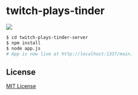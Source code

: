 twitch-plays-tinder
===
<img align="middle" src="https://raw.githubusercontent.com/xasos/twitch-plays-tinder/master/twitch-plays-tinder-server/assets/images/logo.png?token=6235280__eyJzY29wZSI6IlJhd0Jsb2I6eGFzb3MvdHdpdGNoLXBsYXlzLXRpbmRlci9tYXN0ZXIvdHdpdGNoLXBsYXlzLXRpbmRlci1zZXJ2ZXIvYXNzZXRzL2ltYWdlcy9sb2dvLnBuZyIsImV4cGlyZXMiOjE0MTE5MDkzMjF9--ceb9ffcab9b7ccd11b2d512e528ff6bc44753449"></img>
```sh
$ cd twitch-plays-tinder-server
$ npm install
$ node app.js
# App is now live at http://localhost:1337/main. 
```

## License
[MIT License](LICENSE)

